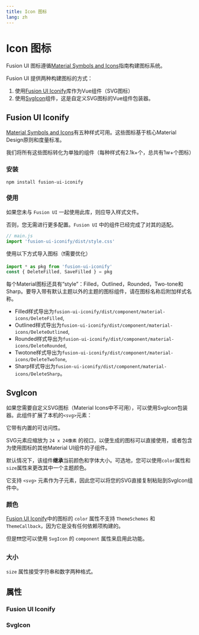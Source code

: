 ```yaml
---
title: Icon 图标
lang: zh
---
```


<script setup lang="ts">
  import iconProps from "../../../example/icon/description/zh-icon-props.ts";
  import svgIconProps from "../../../example/icon/description/zh-svgicon-props.ts";
</script>

# Icon 图标

Fusion UI 图标遵循[Material Symbols and Icons](https://fonts.google.com/icons?icon.set=Material+Icons)指南构建图标系统。

Fusion UI 提供两种构建图标的方式：
1. 使用[Fusion UI Iconify](https://www.npmjs.com/package/fusion-ui-iconify)库作为Vue组件（SVG图标）
2. 使用[SvgIcon](#svgicon)组件，这是自定义SVG图标的Vue组件包装器。

## Fusion UI Iconify

[Material Symbols and Icons](https://fonts.google.com/icons?icon.set=Material+Icons)有五种样式可用。这些图标基于核心Material Design原则和度量标准。

我们将所有这些图标转化为单独的组件（每种样式有2.1k+个，总共有1w+个图标）

### 安装

```shell
npm install fusion-ui-iconify
```

### 使用

如果您未与 `Fusion UI` 一起使用此库，则应导入样式文件。

否则，您无需进行更多配置。`Fusion UI` 中的组件已经完成了对其的适配。

```js
// main.js
import 'fusion-ui-iconify/dist/style.css'
```

使用以下方式导入图标（❗️需要优化）
```js
import * as pkg from 'fusion-ui-iconify'
const { DeleteFilled, SaveFilled } = pkg
```

每个Material图标还具有“style”：Filled，Outlined，Rounded，Two-tone和Sharp。要导入带有默认主题以外的主题的图标组件，请在图标名称后附加样式名称。

- Filled样式导出为`fusion-ui-iconify/dist/component/material-icons/DeleteFilled`,
- Outlined样式导出为`fusion-ui-iconify/dist/component/material-icons/DeleteOutlined`,
- Rounded样式导出为`fusion-ui-iconify/dist/component/material-icons/DeleteRounded`,
- Twotone样式导出为`fusion-ui-iconify/dist/component/material-icons/DeleteTwoTone`,
- Sharp样式导出为`fusion-ui-iconify/dist/component/material-icons/DeleteSharp`。

<demo src="../../../example/icon/basic.vue"></demo>

## SvgIcon

如果您需要自定义SVG图标（Material Icons中不可用），可以使用SvgIcon包装器。此组件扩展了本机的`<svg>`元素：

它带有内置的可访问性。

SVG元素应缩放为 `24 x 24像素` 的视口，以便生成的图标可以直接使用，或者包含为使用图标的其他Material UI组件的子组件。

默认情况下，该组件**继承**当前颜色和字体大小。可选地，您可以使用`color`属性和`size`属性来更改其中一个主题颜色。

它支持 `<svg>` 元素作为子元素，因此您可以将您的SVG直接复制粘贴到SvgIcon组件中。

<demo src="../../../example/icon/svgicon.vue"></demo>

### 颜色

[Fusion UI Iconify](https://www.npmjs.com/package/fusion-ui-iconify)中的图标的 `color` 属性不支持 `ThemeSchemes` 和 `ThemeCallback`，因为它是没有任何依赖项构建的。

但是❗️❗️❗️您可以使用 `SvgIcon` 的 `component` 属性来启用此功能。

<demo src="../../../example/icon/color.vue"></demo>

### 大小

`size` 属性接受字符串和数字两种格式。

<demo src="../../../example/icon/size.vue"></demo>

## 属性

### Fusion UI Iconify

<table-block type="propsZh" :data="iconProps"></table-block>

### SvgIcon

<table-block type="propsZh" :data="svgIconProps"></table-block>
